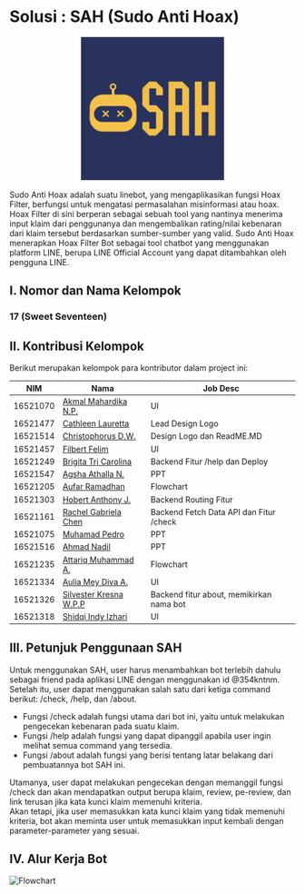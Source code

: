 # Solusi : SAH (Sudo Anti Hoax)

<p align="center">
<img src="public/logo-SAH.jpg" width="50%" height="50%" title="Logo SAH (Sudo Anti Hoax)">
</p>

Sudo Anti Hoax adalah suatu linebot, yang mengaplikasikan fungsi Hoax Filter, berfungsi untuk mengatasi permasalahan misinformasi atau hoax. Hoax Filter di sini berperan sebagai sebuah tool yang nantinya menerima input klaim dari penggunanya dan mengembalikan rating/nilai kebenaran dari klaim tersebut berdasarkan sumber-sumber yang valid. Sudo Anti Hoax menerapkan Hoax Filter Bot sebagai tool chatbot yang menggunakan platform LINE, berupa LINE Official Account yang dapat ditambahkan oleh pengguna LINE.

## I. Nomor dan Nama Kelompok

### 17 (Sweet Seventeen)

## II. Kontribusi Kelompok
Berikut merupakan kelompok para kontributor dalam project ini: <br/>

| NIM | Nama | Job Desc |
| --------- | ----------- | ----------- |
| 16521070 | [Akmal Mahardika N.P.](https://github.com/4KMALM)| UI |
| 16521477 | [Cathleen Lauretta](https://github.com/cathlauretta) | Lead Design Logo |
| 16521514 | [Christophorus D.W.](https://github.com/christodharma) | Design Logo dan ReadME.MD |
| 16521457 | [Filbert Felim](https://github.com/filbertfelim) | UI |
| 16521249 | [Brigita Tri Carolina](https://github.com/BrigitaCarolina) | Backend Fitur /help dan Deploy | 
| 16521547 | [Agsha Athalla N.](https://github.com/agshaathalla) | PPT |
| 16521205 | [Aufar Ramadhan](https://github.com/aufarr) | Flowchart |
| 16521303 | [Hobert Anthony J.](https://github.com/HobertJonatan) | Backend Routing Fitur |
| 16521161 | [Rachel Gabriela Chen](https://github.com/chaerla) | Backend Fetch Data API dan Fitur /check |
| 16521075 | [Muhamad Pedro](https://github.com/mpedro22) | PPT |
| 16521516 | [Ahmad Nadil](https://github.com/IceTeaXXD) | PPT |
| 16521235 | [Attariq Muhammad A.](https://github.com/attariqazhar) | Flowchart |
| 16521334 | [Aulia Mey Diva A.](https://github.com/auliamey) | UI |
| 16521326 | [Silvester Kresna W.P.P](https://github.com/silvester-kw) | Backend fitur about, memikirkan nama bot |
| 16521318 | [Shidqi Indy Izhari](https://github.com/shidqizh) | UI |

## III. Petunjuk Penggunaan SAH
Untuk menggunakan SAH, user harus menambahkan bot terlebih dahulu sebagai friend pada aplikasi LINE dengan menggunakan id @354kntnm. <br>
Setelah itu, user dapat menggunakan salah satu dari ketiga command berikut: /check, /help, dan /about. <br>
- Fungsi /check adalah fungsi utama dari bot ini, yaitu untuk melakukan pengecekan kebenaran pada suatu klaim. <br>
- Fungsi /help adalah fungsi yang dapat dipanggil apabila user ingin melihat semua command yang tersedia. <br>
- Fungsi /about adalah fungsi yang berisi tentang latar belakang dari pembuatannya bot SAH ini. <br>

Utamanya, user dapat melakukan pengecekan dengan memanggil fungsi /check dan akan mendapatkan output berupa klaim, review, pe-review, dan link terusan jika kata kunci klaim memenuhi kriteria. <br>
Akan tetapi, jika user memasukkan kata kunci klaim yang tidak memenuhi kriteria, bot akan meminta user untuk memasukkan input kembali dengan parameter-parameter yang sesuai.

## IV. Alur Kerja Bot
![Flowchart](/assets/Botchat%20Flowchart_K17.png)
